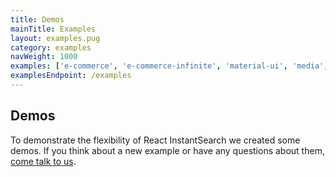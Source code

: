 ```yaml
---
title: Demos
mainTitle: Examples
layout: examples.pug
category: examples
navWeight: 1000
examples: ['e-commerce', 'e-commerce-infinite', 'material-ui', 'media', 'tourism']
examplesEndpoint: /examples
---
```


## Demos

To demonstrate the flexibility of React InstantSearch we created some demos.
If you think about a new example or have any questions about them, [come talk to us](https://discourse.algolia.com/c/instantsearch).
